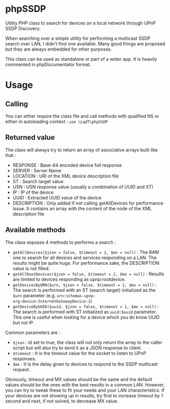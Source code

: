 # phpSSDP
Utility PHP class to search for devices on a local network through UPnP SSDP Discovery.

When searching over a simple utility for performing a multicast SSDP search over LAN, I didn't find one available. Many good things are proposed but they are always embedded for other purposes.

This class can be used as standalone or part of a wider app. It is heavily commented in phpDocumentator format.

# Usage

## Calling
You can either require the class file and call methods with qualified NS or either in autoloading context : `use \LqdT\phpSSDP`

## Returned value
The class will always try to return an array of associative arrays built like that :
<ul>
 <li>RESPONSE : Base-64 encoded device full response</li>
 <li>SERVER : Server Name</li>
 <li>LOCATION : URI of the XML device description file</li>
 <li>ST : Search target value</li>
 <li>USN : USN response value (usually a combination of UUID and ST)</li>
 <li>IP : IP of the device</li>
 <li>UUID : Extracted UUID value of the device</li>
 <li>DESCRIPTION : Only added if not calling getAllDevices for performance issue. It contains an array with the content of the <DEVICE> node of the XML description file</li>
</ul>

## Available methods
The class exposes 4 methods to performs a search :
<ul>
  <li><code>getAllDevices($json = false, $timeout = 2, $mx = null)</code> : The RAW one to search for all devices and services responding on a LAN. The results might be quite huge. For performance sake, the DESCRIPTION value is not filled.</li>
  <li><code>getAllRootDevices($json = false, $timeout = 2, $mx = null)</code> : Results are limited to devices responding as upnp:rootdevice.</li>
  <li><code>getDevicesByURN($urn, $json = false, $timeout = 1, $mx = null)</code> : The search is performed with an ST (search target) initialized as the <code>$urn</code> parameter (e.g. <code>urn:schemas-upnp-org:device:InternetGatewayDevice:1</code>)</li>
  <li><code>getDeviceByUUID($uuid, $json = false, $timeout = 1, $mx = null)</code> : The search is performed with ST initialized as <code>uuid:$uuid</code> parameter. This one is useful when looking for a device which you do know UUID but not IP.</li>
</ul>

Common parameters are :
* `$json` : id set to true, the class will not only return the array to the caller script but will also try to send it as a JSON response to client.
* `$timeout` : It is the timeout value for the socket to listen to UPnP responses.
* `$mx` : It is the delay given to devices to respond to the SSDP multicast request.

Obviously, timeout and MX values should be the same and the default values should be the ones with the best results in a common LAN. However, you can try to tweak these to fit your needs and your LAN characteristics. If your devices are not showing up in results, try first to increase timeout by 1 second and next, if not solved, to decrease MX value.
